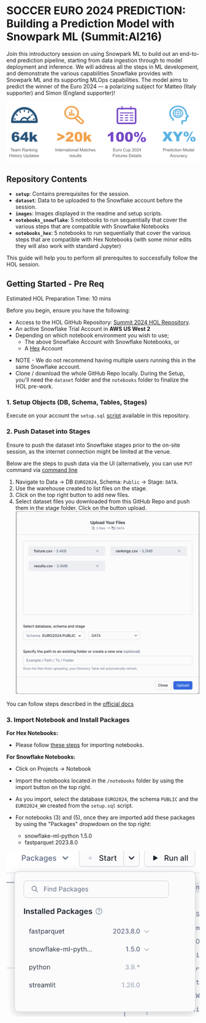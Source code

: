 # SOCCER EURO 2024 PREDICTION: Building a Prediction Model with Snowpark ML (Summit:AI216)
Join this introductory session on using Snowpark ML to build out an end-to-end prediction pipeline, starting from data ingestion through to model deployment and inference. We will address all the steps in ML development, and demonstrate the various capabilities Snowflake provides with Snowpark ML and its supporting MLOps capabilities. The model aims to predict the winner of the Euro 2024 — a polarizing subject for Matteo (Italy supporter) and Simon (England supporter)!

![Banner](https://github.com/Snowflake-Labs/sfguide-sporting-events-prediction-using-snowpark-ml/blob/main/images/readme_banner.png)

## Repository Contents

- **`setup`**: Contains prerequisites for the session.
- **`dataset`**: Data to be uploaded to the Snowflake account before the session.
- **`images`**: Images displayed in the readme and setup scripts.
- **`notebooks_snowflake`**: 5 notebooks to run sequentially that cover the various steps that are compatible with Snowflake Notebooks
- **`notebooks_hex`**: 5 notebooks to run sequentially that cover the various steps that are compatible with Hex Notebooks (with some minor edits they will also work with standard Jupyter)

This guide will help you to perform all prerequites to successfully follow the HOL session. 

## Getting Started - Pre Req
Estimated HOL Preparation Time: 10 mins

Before you begin, ensure you have the following:

* Access to the HOL GitHub Repository: [Summit 2024 HOL Repository](https://github.com/Snowflake-Labs/sfguide-sporting-events-prediction-using-snowpark-ml).
* An active Snowflake Trial Account in **AWS US West 2**
* Depending on which notebook environment you wish to use;
  * The above Snowflake Account with Snowflake Notebooks, or
  * A [Hex](https://hex.tech/) Account

- NOTE - We do not recommend having multiple users running this in the same Snowflake account.
- Clone / download the whole GitHub Repo locally. During the Setup, you'll need the `dataset` folder and the `notebooks` folder to finalize the HOL pre-work.

### 1. Setup Objects (DB, Schema, Tables, Stages)

Execute on your account the `setup.sql` [script](https://github.com/Snowflake-Labs/sfguide-sporting-events-prediction-using-snowpark-ml/blob/main/setup/setup.sql) available in this repository.

### 2. Push Dataset into Stages

Ensure to push the dataset into Snowflake stages prior to the on-site session, as the internet connection might be limited at the venue. 

Below are the steps to push data via the UI (alternatively, you can use `PUT` command via [command line](https://docs.snowflake.com/en/sql-reference/sql/put)

1. Navigate to Data -> DB `EURO2024`, Schema: `Public` -> Stage: `DATA`.
2. Use the warehouse created to list files on the stage.
3. Click on the top right button to add new files.
4. Select dataset files you downloaded from this GitHub Repo and push them in the stage folder. Click on the button upload. 
![Step](https://github.com/Snowflake-Labs/sfguide-sporting-events-prediction-using-snowpark-ml/blob/main/images/upload_dataset_1.png)

You can follow steps described in the [official docs](https://docs.snowflake.com/en/user-guide/data-load-local-file-system-stage-ui)

### 3. Import Notebook and Install Packages

**For Hex Notebooks:**
- Please follow [these steps](https://learn.hex.tech/docs/explore-data/projects/import-export) for importing notebooks.

**For Snowflake Notebooks:**
- Click on Projects -> Notebook
- Import the notebooks located in the `/notebooks` folder by using the import button on the top right.
- As you import, select the database `EURO2024`, the schema `PUBLIC` and the `EURO2024_WH` created from the `setup.sql` script.
- For notebooks (3) and (5), once they are imported add these packages by using the "Packages" dropwdown on the top right:

  - snowflake-ml-python 1.5.0
  - fastparquet 2023.8.0

![Step](https://github.com/Snowflake-Labs/sfguide-sporting-events-prediction-using-snowpark-ml/blob/main/images/installed_packages.png)